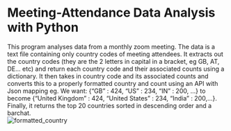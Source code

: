 # Meeting-Attendance Data Analysis with Python
This program analyses data from a monthly zoom meeting. The data is a text file containing only country codes of meeting attendees. It extracts out the country codes (they are the 2 letters in capital in a bracket, eg GB, AT, DE… etc) and return each country code and their associated counts using a dictionary. It then takes in country code and its associated counts and converts this to a properly formatted country and count using an API with Json mapping eg. We want: {“GB” : 424, “US” : 234, “IN” : 200, …} to become {“United Kingdom” : 424, “United States” : 234, “India” : 200,...}. Finally, it returns the top 20 countries sorted in descending order and a barchat.  
![formatted_country](https://user-images.githubusercontent.com/106112822/224799591-6944163d-84a7-4efe-97b4-49e597a7ae69.png)
